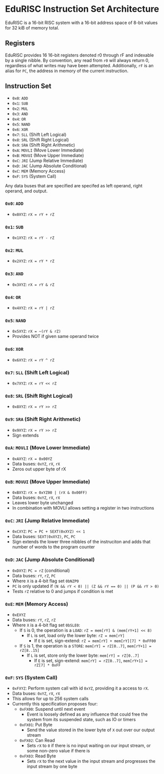 # EduRISC Instruction Set Architecture
EduRISC is a 16-bit RISC system with a 16-bit address space of 8-bit values for 32 kiB of memory total.

## Registers
EduRISC provides 16 16-bit registers denoted r0 through rF and indexable by a single nibble.
By convention, any read from `r0` will always return 0, regardless of what writes may have been attempted.
Additionally, `rF` is an alias for `PC`, the address in memory of the current instruction.

## Instruction Set
- `0x0`: `ADD`
- `0x1`: `SUB`
- `0x2`: `MUL`
- `0x3`: `AND`
- `0x4`: `OR`
- `0x5`: `NAND`
- `0x6`: `XOR`
- `0x7`: `SLL` (Shift Left Logical)
- `0x8`: `SRL` (Shift Right Logical)
- `0x9`: `SRA` (Shift Right Arithmetic)
- `0xA`: `MOVLI` (Move Lower Immediate)
- `0xB`: `MOVUI` (Move Upper Immediate)
- `0xC`: `JRI` (Jump Relative Immediate)
- `0xD`: `JAC` (Jump Absolute Conditional)
- `0xC`: `MEM` (Memory Access)
- `0xF`: `SYS` (System Call)

Any data buses that are specified are specifed as left operand, right operand, and output.

### `0x0`: `ADD`
- `0x0XYZ`: `rX = rY + rZ`

### `0x1`: `SUB`
- `0x1XYZ`: `rX = rY - rZ`

### `0x2`: `MUL`
- `0x2XYZ`: `rX = rY * rZ`

### `0x3`: `AND`
- `0x3XYZ`: `rX = rY & rZ`

### `0x4`: `OR`
- `0x4XYZ`: `rX = rY | rZ`

### `0x5`: `NAND`
- `0x5XYZ`: `rX = ~(rY & rZ)`
- Provides NOT if given same operand twice

### `0x6`: `XOR`
- `0x6XYZ`: `rX = rY ^ rZ`

### `0x7`: `SLL` (Shift Left Logical)
- `0x7XYZ`: `rX = rY << rZ`

### `0x8`: `SRL` (Shift Right Logical)
- `0x8XYZ`: `rX = rY >> rZ`

### `0x9`: `SRA` (Shift Right Arithmetic)
- `0x9XYZ`: `rX = rY >> rZ`
- Sign extends

### `0xA`: `MOVLI` (Move Lower Immediate)
- `0xAXYZ`: `rX = 0x00YZ`
- Data buses: `0xYZ`, `rX`, `rX`
- Zeros out upper byte of rX

### `0xB`: `MOVUI` (Move Upper Immediate)
- `0xBXYZ`: `rX = 0xYZ00 | (rX & 0x00FF)`
- Data buses: `0xYZ`, `rX`, `rX`
- Leaves lower byte unchanged
- In combination with MOVLI allows setting a register in two instructions

### `0xC`: `JRI` (Jump Relative Immediate)
- `0xCXYZ`: `PC = PC + SEXT(0xXYZ) << 1`
- Data buses: `SEXT(0xXYZ)`, `PC`, `PC`
- Sign extends the lower three nibbles of the instruciton and adds that number of words to the program counter

### `0xD`: `JAC` (Jump Absolute Conditional)
- `0xDXYZ`: `PC = rZ` (conditional)
- Data buses: `rY`, `rZ`, `PC`
- Where `X` is a 4-bit flag set `0bNZP0`
- `PC` is only updated if `(N && rY < 0) || (Z && rY == 0) || (P && rY > 0)`
- Tests `rZ` relative to 0 and jumps if condition is met

### `0xE`: `MEM` (Memory Access)
- `0xEXYZ`
- Data buses: `rY`, `rZ`, `rZ`
- Where `X` is a 4-bit flag set `0bSLE0`:
	- If `S` is 0, the operation is a `LOAD`: `rZ = mem[rY] & (mem[rY+1] << 8)`
		- If `L` is set, load only the lower byte: `rZ = mem[rY]`
			- If `E` is set, sign-extend: `rZ = mem[rY] + mem[rY][7] * 0xFF00`
	- If `S` is 1, the operation is a `STORE`: `mem[rY] = rZ[0..7]`, `mem[rY+1] = rZ[8..15]`
		- If `L` is set, store only the lower byte: `mem[rY] = rZ[0..7]`
			- If `E` is set, sign-extend: `mem[rY] = rZ[0..7]`, `mem[rY+1] = rZ[7] * 0xFF`

### `0xF`: `SYS` (System Call)
- `0xFXYZ`: Perform system call with id `0xYZ`, providing it a access to `rX`.
- Data buses: `0xYZ`, `rX`, `rX`
- This allows for up to 256 system calls
- Currently this specification proposes four:
	- `0xFX00`: Suspend until next event
		- Event is loosely defined as any influence that could free the system from its suspended state, such as IO or timers
	- `0xFX01`: Put Byte
		- Send the value stored in the lower byte of `X` out over our output stream
	- `0xFX02`: Can Read
		- Sets `rX` to `0` if there is no input waiting on our input stream, or some non-zero value if there is
	- `0xFX03`: Read Byte
		- Sets `rX` to the next value in the input stream and progresses the input stream by one byte
